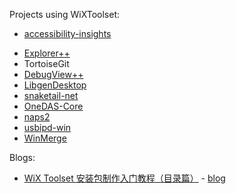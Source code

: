 Projects using WiXToolset:

- [accessibility-insights](https://github.com/microsoft/accessibility-insights-windows)

* [Explorer++](https://github.com/derceg/explorerplusplus)
* TortoiseGit
* [DebugView++](https://github.com/CobaltFusion/DebugViewPP)
* [LibgenDesktop](https://github.com/libgenapps/LibgenDesktop)
* [snaketail-net](https://github.com/snakefoot/snaketail-net)
* [OneDAS-Core](https://github.com/OneDAS-Group/OneDAS-Core)
* [naps2](https://github.com/cyanfish/naps2/blob/master/NAPS2.Setup/NAPS2.Setup.wixproj)
* [usbipd-win](https://github.com/dorssel/usbipd-win)
* [WinMerge](https://github.com/WinMerge/winmerge/tree/master/Installer)

Blogs:

- [WiX Toolset 安装包制作入门教程（目录篇）](https://blog.walterlv.com/post/getting-started-with-wix-toolset) - [blog](https://github.com/walterlv/walterlv.github.io)
